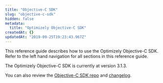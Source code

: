 ```yaml
---
title: "Objective-C SDK"
slug: "objective-c-sdk"
hidden: false
metadata: 
  title: "Optimizely Objective-C SDK"
createdAt: {}
updatedAt: "2019-09-25T19:23:43.967Z"
---
```

This reference guide describes how to use the Optimizely Objective-C SDK. Refer to the left hand navigation for all sections in this reference guide.

The Optimizely Objective-C SDK is currently at version 3.1.3.

You can also review the [Objective-C SDK repo](https://github.com/optimizely/objective-c-sdk) and [changelog](https://github.com/optimizely/objective-c-sdk/blob/master/CHANGELOG.md).